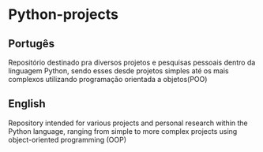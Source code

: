 # Python-projects
## Portugês
Repositório destinado pra diversos projetos e pesquisas pessoais dentro da linguagem Python, sendo esses desde projetos simples até os mais complexos utilizando programação orientada a objetos(POO)  

## English
Repository intended for various projects and personal research within the Python language, ranging from simple to more complex projects using object-oriented programming (OOP)
